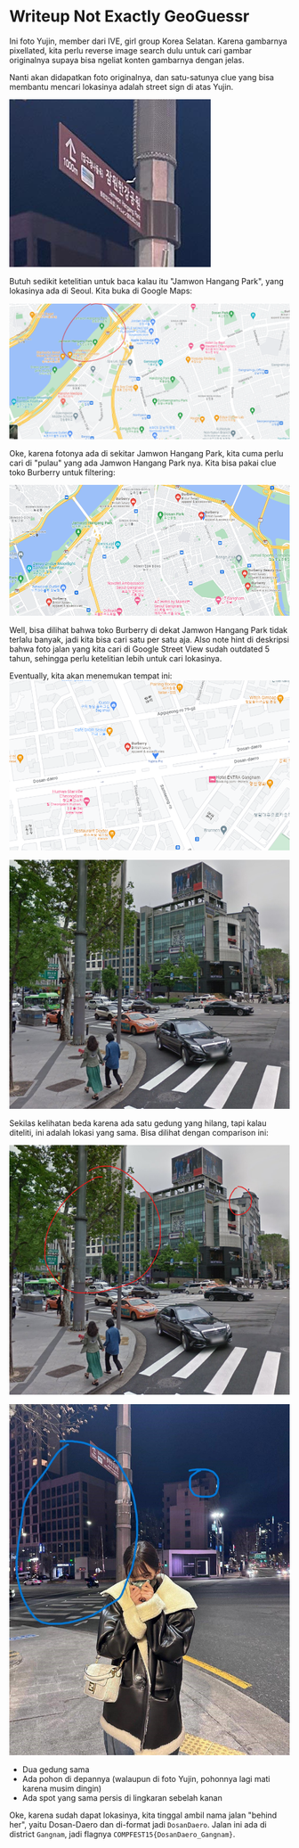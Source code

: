 # Writeup Not Exactly GeoGuessr

Ini foto Yujin, member dari IVE, girl group Korea Selatan. Karena gambarnya pixellated, kita perlu reverse image search dulu untuk cari gambar originalnya supaya bisa ngeliat konten gambarnya dengan jelas.

Nanti akan didapatkan foto originalnya, dan satu-satunya clue yang bisa membantu mencari lokasinya adalah street sign di atas Yujin.

![Alt text](./image.png)

Butuh sedikit ketelitian untuk baca kalau itu "Jamwon Hangang Park", yang lokasinya ada di Seoul. Kita buka di Google Maps:

![Alt text](image-1.png)

Oke, karena fotonya ada di sekitar Jamwon Hangang Park, kita cuma perlu cari di "pulau" yang ada Jamwon Hangang Park nya. Kita bisa pakai clue toko Burberry untuk filtering:

![Alt text](image-2.png)

Well, bisa dilihat bahwa toko Burberry di dekat Jamwon Hangang Park tidak terlalu banyak, jadi kita bisa cari satu per satu aja. Also note hint di deskripsi bahwa foto jalan yang kita cari di Google Street View sudah outdated 5 tahun, sehingga perlu ketelitian lebih untuk cari lokasinya.

Eventually, kita akan menemukan tempat ini:
![Alt text](image-3.png)

![Alt text](image-4.png)

Sekilas kelihatan beda karena ada satu gedung yang hilang, tapi kalau diteliti, ini adalah lokasi yang sama. Bisa dilihat dengan comparison ini:

![Alt text](image-7.png)

![Alt text](image-8.png)

- Dua gedung sama
- Ada pohon di depannya (walaupun di foto Yujin, pohonnya lagi mati karena musim dingin)
- Ada spot yang sama persis di lingkaran sebelah kanan

Oke, karena sudah dapat lokasinya, kita tinggal ambil nama jalan "behind her", yaitu Dosan-Daero dan di-format jadi `DosanDaero`. Jalan ini ada di district `Gangnam`, jadi flagnya `COMPFEST15{DosanDaero_Gangnam}`.